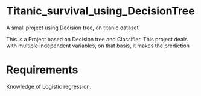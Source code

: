 # Titanic_survival_using_DecisionTree
A small project using Decision tree, on titanic dataset

This is a Project based on Decision tree and Classifier.
This project deals with multiple independent variables, on that basis, it makes the prediction
# Requirements
Knowledge of Logistic regression.

